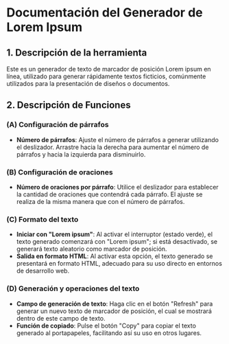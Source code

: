 # Documentación del Generador de Lorem Ipsum

## 1. Descripción de la herramienta
Este es un generador de texto de marcador de posición Lorem ipsum en línea, utilizado para generar rápidamente textos ficticios, comúnmente utilizados para la presentación de diseños o documentos.

## 2. Descripción de Funciones

### (A) Configuración de párrafos
- **Número de párrafos**: Ajuste el número de párrafos a generar utilizando el deslizador. Arrastre hacia la derecha para aumentar el número de párrafos y hacia la izquierda para disminuirlo.

### (B) Configuración de oraciones
- **Número de oraciones por párrafo**: Utilice el deslizador para establecer la cantidad de oraciones que contendrá cada párrafo. El ajuste se realiza de la misma manera que con el número de párrafos.

### (C) Formato del texto
- **Iniciar con "Lorem ipsum"**: Al activar el interruptor (estado verde), el texto generado comenzará con "Lorem ipsum"; si está desactivado, se generará texto aleatorio como marcador de posición.
- **Salida en formato HTML**: Al activar esta opción, el texto generado se presentará en formato HTML, adecuado para su uso directo en entornos de desarrollo web.

### (D) Generación y operaciones del texto
- **Campo de generación de texto**: Haga clic en el botón "Refresh" para generar un nuevo texto de marcador de posición, el cual se mostrará dentro de este campo de texto.
- **Función de copiado**: Pulse el botón "Copy" para copiar el texto generado al portapapeles, facilitando así su uso en otros lugares.